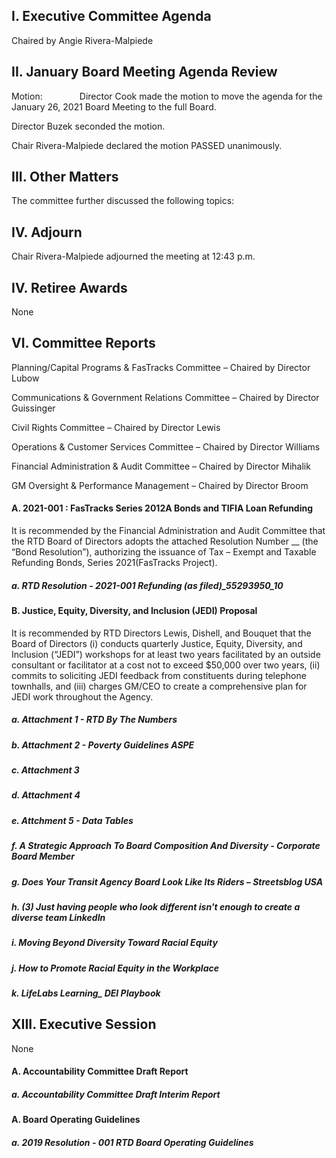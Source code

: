 ## I. Executive Committee Agenda

Chaired by Angie Rivera-Malpiede

## II. January Board Meeting Agenda Review

Motion:               Director Cook made the motion to move the agenda for the January 26, 2021 Board Meeting to the full Board.

Director Buzek seconded the motion.

Chair Rivera-Malpiede declared the motion PASSED unanimously.

## III. Other Matters

The committee further discussed the following topics:

## IV. Adjourn

Chair Rivera-Malpiede adjourned the meeting at 12:43 p.m.

## IV. Retiree Awards

None

## VI. Committee Reports

Planning/Capital Programs & FasTracks Committee – Chaired by Director Lubow

Communications & Government Relations Committee – Chaired by Director Guissinger

Civil Rights Committee – Chaired by Director Lewis

Operations & Customer Services Committee – Chaired by Director Williams

Financial Administration & Audit Committee – Chaired by Director Mihalik

GM Oversight & Performance Management – Chaired by Director Broom

#### A. 2021-001 : FasTracks Series 2012A Bonds and TIFIA Loan Refunding

It is recommended by the Financial Administration and Audit Committee that the RTD Board of Directors adopts the attached Resolution Number __ (the “Bond Resolution”), authorizing the issuance of Tax – Exempt and Taxable Refunding Bonds, Series 2021(FasTracks Project).

##### a. RTD Resolution - 2021-001 Refunding (as filed)_55293950_10

#### B. Justice, Equity, Diversity, and Inclusion (JEDI) Proposal

It is recommended by RTD Directors Lewis, Dishell, and Bouquet that the Board of Directors (i) conducts quarterly Justice, Equity, Diversity, and Inclusion (“JEDI”) workshops for at least two years facilitated by an outside consultant or facilitator at a cost not to exceed $50,000 over two years, (ii) commits to soliciting JEDI feedback from constituents during telephone townhalls, and (iii) charges GM/CEO to create a comprehensive plan for JEDI work throughout the Agency.

##### a. Attachment 1 - RTD By The Numbers

##### b. Attachment 2 - Poverty Guidelines  ASPE

##### c. Attachment 3

##### d. Attachment 4

##### e. Attchment 5 - Data Tables

##### f. A Strategic Approach To Board Composition And Diversity - Corporate Board Member

##### g. Does Your Transit Agency Board Look Like Its Riders – Streetsblog USA

##### h. (3) Just having people who look different isn't enough to create a diverse team  LinkedIn

##### i. Moving Beyond Diversity Toward Racial Equity

##### j. How to Promote Racial Equity in the Workplace

##### k. LifeLabs Learning_ DEI Playbook

## XIII. Executive Session

None

#### A. Accountability Committee Draft Report

##### a. Accountability Committee Draft Interim Report

#### A. Board Operating Guidelines

##### a. 2019 Resolution - 001 RTD Board Operating Guidelines
